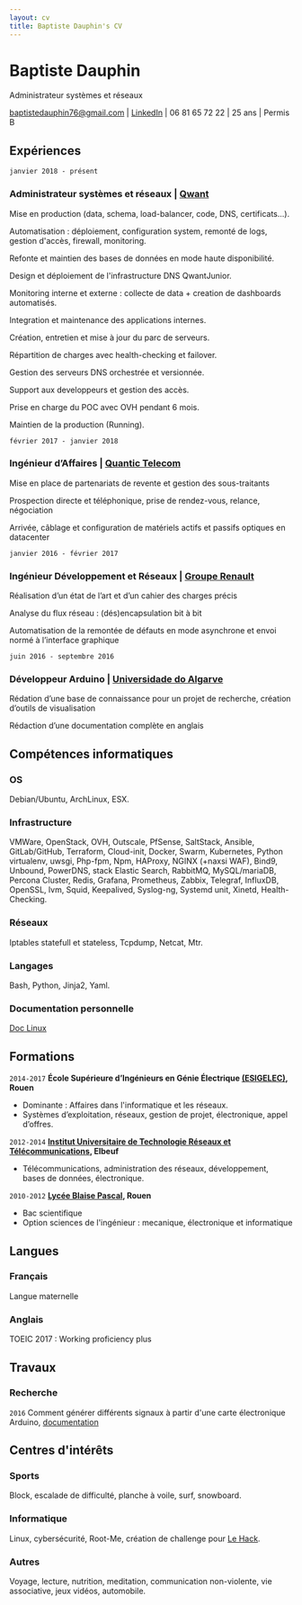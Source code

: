 ```yaml
---
layout: cv
title: Baptiste Dauphin's CV
---
```

# Baptiste Dauphin
Administrateur systèmes et réseaux

<div id="webaddress">
<a href="mailto:baptistedauphin76@gmail.com">baptistedauphin76@gmail.com</a> | <a href="https://fr.linkedin.com/in/baptiste-dauphin">LinkedIn</a> |  06 81 65 72 22 | 25 ans | Permis B
</div>


## Expériences

`janvier 2018 - présent`
### __Administrateur systèmes et réseaux__ | [Qwant](https://www.qwant.com/)


Mise en production (data, schema, load-balancer, code, DNS, certificats...).

Automatisation : déploiement, configuration system, remonté de logs, gestion d'accès, firewall, monitoring.

Refonte et maintien des bases de données en mode haute disponibilité.

Design et déploiement de l'infrastructure DNS QwantJunior.

Monitoring interne et externe : collecte de data + creation de dashboards automatisés.

Integration et maintenance des applications internes.

Création, entretien et mise à jour du parc de serveurs.

Répartition de charges avec health-checking et failover.

Gestion des serveurs DNS orchestrée et versionnée.

Support aux developpeurs et gestion des accès.

Prise en charge du POC avec OVH pendant 6 mois.

Maintien de la production (Running).



`février 2017 - janvier 2018`
### __Ingénieur d’Affaires__ | [Quantic Telecom](https://www.quantic-telecom.net/)

Mise en place de partenariats de revente et gestion des sous-traitants

Prospection directe et téléphonique, prise de rendez-vous, relance, négociation

Arrivée, câblage et configuration de matériels actifs et passifs optiques en datacenter

`janvier 2016 - février 2017`
### __Ingénieur Développement et Réseaux__ | [Groupe Renault](https://group.renault.com/groupe/implantations/nos-implantations-industrielles/usine-cleon/)

Réalisation d’un état de l’art et d’un cahier des charges précis

Analyse du flux réseau : (dés)encapsulation bit à bit

Automatisation de la remontée de défauts en mode asynchrone et envoi normé à l’interface graphique

`juin 2016 - septembre 2016`
### __Développeur Arduino__ | [Universidade do Algarve](https://www.ualg.pt/pt)

Rédation d’une base de connaissance pour un projet de recherche, création d’outils de visualisation

Rédaction d’une documentation complète en anglais

## Compétences informatiques

### OS
Debian/Ubuntu, ArchLinux, ESX.
### Infrastructure
VMWare, OpenStack, OVH, Outscale, PfSense, SaltStack, Ansible, GitLab/GitHub, Terraform, Cloud-init, Docker, Swarm, Kubernetes, Python virtualenv, uwsgi, Php-fpm, Npm, HAProxy, NGINX (+naxsi WAF), Bind9, Unbound, PowerDNS, stack Elastic Search, RabbitMQ, MySQL/mariaDB, Percona Cluster, Redis, Grafana, Prometheus, Zabbix, Telegraf, InfluxDB, OpenSSL, lvm, Squid, Keepalived, Syslog-ng, Systemd unit, Xinetd, Health-Checking.
### Réseaux
Iptables statefull et stateless, Tcpdump, Netcat, Mtr.
### Langages
Bash, Python, Jinja2, Yaml.
### Documentation personnelle
[Doc Linux](https://github.com/FataPlex/documentation)



## Formations

`2014-2017`
__École Supérieure d’Ingénieurs en Génie Électrique [(ESIGELEC)](http://www.esigelec.fr/fr), Rouen__

- Dominante : Affaires dans l'informatique et les réseaux.
- Systèmes d’exploitation, réseaux, gestion de projet, électronique, appel d’offres.

`2012-2014`
__[Institut Universitaire de Technologie Réseaux et Télécommunications](http://iutrouen.univ-rouen.fr/dut-reseaux-et-telecommunications-351515.kjsp), Elbeuf__

- Télécommunications, administration des réseaux, développement, bases de données, électronique.

`2010-2012`
__[Lycée Blaise Pascal](http://pascal-lyc.spip.ac-rouen.fr/), Rouen__

- Bac scientifique
- Option sciences de l'ingénieur : mecanique, électronique et informatique

## Langues

### Français
Langue maternelle

### Anglais
TOEIC 2017 : Working proficiency plus


## Travaux

### Recherche

`2016`
Comment générer différents signaux à partir d'une carte électronique Arduino, [documentation](https://drive.google.com/open?id=0B5wrnG1NJCSSQXNkTV9iaHdkamM)


## Centres d'intérêts

### Sports

Block, escalade de difficulté, planche à voile, surf, snowboard.

### Informatique

Linux, cybersécurité, Root-Me, création de challenge pour [Le Hack](https://lehack.org/fr#MORE).

### Autres

Voyage, lecture, nutrition, meditation, communication non-violente, vie associative, jeux vidéos, automobile.


<!-- ### Footer

Last updated: 12 fevrier 2020 -->
